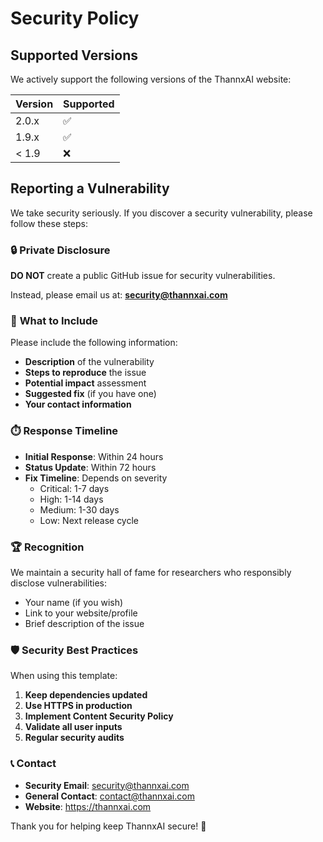# Security Policy

## Supported Versions

We actively support the following versions of the ThannxAI website:

| Version | Supported          |
| ------- | ------------------ |
| 2.0.x   | :white_check_mark: |
| 1.9.x   | :white_check_mark: |
| < 1.9   | :x:                |

## Reporting a Vulnerability

We take security seriously. If you discover a security vulnerability, please follow these steps:

### 🔒 **Private Disclosure**

**DO NOT** create a public GitHub issue for security vulnerabilities.

Instead, please email us at: **security@thannxai.com**

### 📧 **What to Include**

Please include the following information:

- **Description** of the vulnerability
- **Steps to reproduce** the issue
- **Potential impact** assessment
- **Suggested fix** (if you have one)
- **Your contact information**

### ⏱️ **Response Timeline**

- **Initial Response**: Within 24 hours
- **Status Update**: Within 72 hours
- **Fix Timeline**: Depends on severity
  - Critical: 1-7 days
  - High: 1-14 days
  - Medium: 1-30 days
  - Low: Next release cycle

### 🏆 **Recognition**

We maintain a security hall of fame for researchers who responsibly disclose vulnerabilities:

- Your name (if you wish)
- Link to your website/profile
- Brief description of the issue

### 🛡️ **Security Best Practices**

When using this template:

1. **Keep dependencies updated**
2. **Use HTTPS in production**
3. **Implement Content Security Policy**
4. **Validate all user inputs**
5. **Regular security audits**

### 📞 **Contact**

- **Security Email**: security@thannxai.com
- **General Contact**: contact@thannxai.com
- **Website**: https://thannxai.com

Thank you for helping keep ThannxAI secure! 🙏
